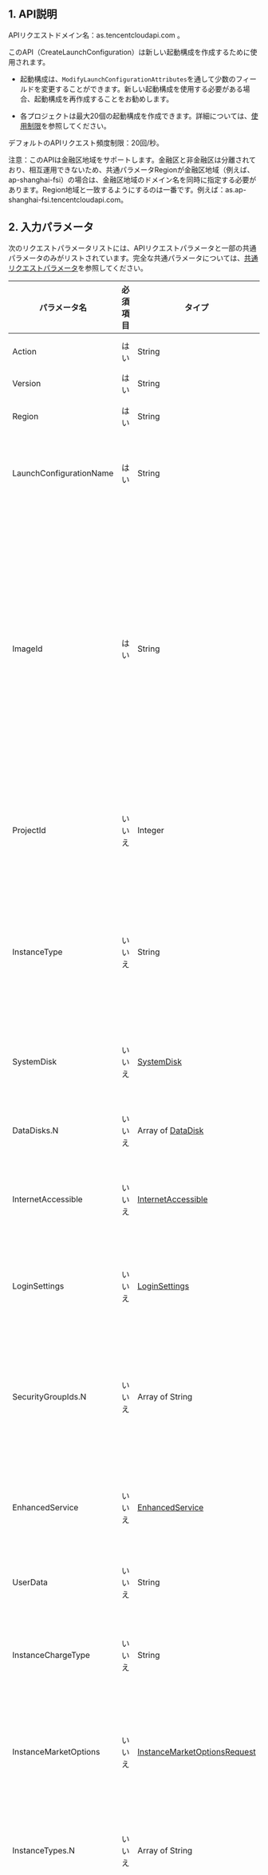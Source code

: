 ## 1. API説明

APIリクエストドメイン名：as.tencentcloudapi.com 。

このAPI（CreateLaunchConfiguration）は新しい起動構成を作成するために使用されます。

* 起動構成は、`ModifyLaunchConfigurationAttributes`を通して少数のフィールドを変更することができます。新しい起動構成を使用する必要がある場合、起動構成を再作成することをお勧めします。

* 各プロジェクトは最大20個の起動構成を作成できます。詳細については、[使用制限](https://cloud.tencent.com/document/product/377/3120)を参照してください。


デフォルトのAPIリクエスト頻度制限：20回/秒。

注意：このAPIは金融区地域をサポートします。金融区と非金融区は分離されており、相互運用できないため、共通パラメータRegionが金融区地域（例えば、ap-shanghai-fsi）の場合は、金融区地域のドメイン名を同時に指定する必要があります。Region地域と一致するようにするのは一番です。例えば：as.ap-shanghai-fsi.tencentcloudapi.com。



## 2. 入力パラメータ

次のリクエストパラメータリストには、APIリクエストパラメータと一部の共通パラメータのみがリストされています。完全な共通パラメータについては、[共通リクエストパラメータ](/document/api/377/20426)を参照してください。

| パラメータ名 | 必須項目 | タイプ | 説明 |
|---------|---------|---------|---------|
| Action | はい | String | 共通パラメータ、このAPIの値：CreateLaunchConfiguration |
| Version | はい | String | 共通パラメータ、このAPIの値：2018-04-19 |
| Region | はい | String | 共通パラメータ、詳細については、製品がサポートする[地域リスト](/document/api/377/20426#.E5.9C.B0.E5.9F.9F.E5.88.97.E8.A1.A8)を参照してください。 |
| LaunchConfigurationName | はい | String | 起動構成の名前。この名前は、中国語、英語、数字、アンダースコア、区切り記号「-」、小数点のみをサポートし、最大長は60バイトを超えることはできません。 |
| ImageId | はい | String | 有効な[イメージ](https://cloud.tencent.com/document/product/213/4940)IDを指定します。`img-8toqc6s3`のような形をしています。イメージの種類は4種類あります。<br/><li>共通イメージ</li><li>カスタムイメージ</li><li>共有イメージ</li><li>サービスマーケットイメージ</li><br/>以下の方法で使用可能なイメージIDを取得できます。<br/><li>`共通イメージ`、`カスタムイメージ`、`共有イメージ`のイメージIDは、[コンソール](https://console.cloud.tencent.com/cvm/image?rid=1&imageType=PUBLIC_IMAGE)にログインして確認できます。`サービスイメージマーケット`のイメージIDは、[クラウドマーケット](https://market.cloud.tencent.com/list)で確認できます。</li><li>API [DescribeImages](https://cloud.tencent.com/document/api/213/15715)を呼び出して、返されたメッセージの`ImageId`フィールドを取ります。</li> |
| ProjectId | いいえ | Integer | インスタンスが属するプロジェクトID。このパラメータは[DescribeProject](https://cloud.tencent.com/document/api/378/4400)の戻り値の`projectId`フィールドを呼び出して取得できます。記入しない場合は、デフォルトプロジェクトが使用されます。 |
| InstanceType | いいえ | String | インスタンスモデル。異なるインスタンスモデルは異なるリソース仕様を指定します。具体的な値は、API [DescribeInstanceTypeConfigs](https://cloud.tencent.com/document/api/213/15749)を呼び出して最新の仕様書を取得するか、または[インスタンスタイプ](https://cloud.tencent.com/document/product/213/11518)の説明を参照してください。<br/>`InstanceType`と`InstanceTypes`パラメータは相互に排他的で、両方のいずれかを記入する必要があります。 |
| SystemDisk | いいえ | [SystemDisk](/document/api/377/20453#SystemDisk) | インスタンスシステムディスクの構成情報。このパラメータを指定しないと、システムのデフォルト値に従って割り当てられます。 |
| DataDisks.N | いいえ | Array of [DataDisk](/document/api/377/20453#DataDisk) | インスタンスデータディスクの構成情報。このパラメータを指定しない場合、デフォルトでデータディスクは購入されません。最大11個のデータディスクを指定できます。 |
| InternetAccessible | いいえ | [InternetAccessible](/document/api/377/20453#InternetAccessible) | パブリックネットワーク帯域幅の関連情報の設定。このパラメータが指定されていない場合、デフォルトのパブリックネットワーク帯域幅は0Mbpsです。 |
| LoginSettings | いいえ | [LoginSettings](/document/api/377/20453#LoginSettings) | インスタンスログイン設定。このパラメータを使用すると、インスタンスのログインパスワード、暗号鍵を設定でき、またはイメージの元のログイン設定を保持します。デフォルトでは、パスワードはランダムに生成され、サイト内メッセージでユーザーに通知されます。 |
| SecurityGroupIds.N | いいえ | Array of String | インスタンスが属するセキュリティグループ。このパラメータは[DescribeSecurityGroups](https://cloud.tencent.com/document/api/215/15808)の戻り値の`SecurityGroupId`フィールドを呼び出して取得できます。このパラメータを指定しないと、デフォルトでセキュリティグループはバインディングされません。 |
| EnhancedService | いいえ | [EnhancedService](/document/api/377/20453#EnhancedService) | 強化されたサービス。このパラメータを使用すると、クラウドセキュリティやCMなどのサービスを有効にするかどうかを指定できます。このパラメータが指定されていない場合、デフォルトでCMとクラウドセキュリティサービスは有効になります。 |
| UserData | いいえ | String | Base64エンコード後のカスタムデータ。最大長は16KB以下です。 |
| InstanceChargeType | いいえ | String | インスタンス課金タイプ。CVMのデフォルト値はPOSTPAID_BY_HOURに従って処理されます。<br/><br><li>POSTPAID_BY_HOUR：時間制後払い<br/><br><li>SPOTPAID：入札支払 |
| InstanceMarketOptions | いいえ | [InstanceMarketOptionsRequest](/document/api/377/20453#InstanceMarketOptionsRequest) | インスタンスマーケット関連オプション。入札インスタンスに関するパラメータを例として、指定したインスタンスの支払モードは入札支払であれば、このパラメータを転送する必要があります。 |
| InstanceTypes.N | いいえ | Array of String | インスタンスモデルのリスト。異なるインスタンスモデルは異なるリソース仕様を指定し、最大5つのインスタンスモデルをサポートします。<br/>`InstanceType`と`InstanceTypes`パラメータは相互に排他的で、両方のいずれかを記入する必要があります。 |
| InstanceTypesCheckPolicy | いいえ | String | インスタンスタイプ検証ポリシー。値はALLおよびANYがあり、デフォルト値はANYです。<br/><br><li> ALLは、すべてのインスタンスタイプ（InstanceType）が使用可能な場合は、検証に合格し、それ以外の場合は検証エラーが報告されます。<br/><br><li> ANYは、任意のインスタンスタイプ（InstanceType）が使用可能な場合は、検証に合格し、それ以外の場合は検証エラーが報告されます。<br/><br/>インスタンスタイプが使用できない一般的な原因は、インスタンスタイプの売り切れ、対応するクラウドディスクの売り切れなどです。<br/>InstanceTypesの1つのモデルが存在しないか既に無効だった場合、InstanceTypesCheckPolicyの値に関係なく、検証エラーが報告されます。 |

## 3. 出力パラメータ

| パラメータ名 | タイプ | 説明 |
|---------|---------|---------|
| LaunchConfigurationId | String | このAPIを介して起動構成を作成するときにこのパラメータが返され、起動構成IDを示します。|
| RequestId | String | 唯一のリクエストID、リクエストごとに返します。問題を特定するときに、このリクエストのRequestIdが必要です。|

## 4. 例

### 例1　簡単なパラメータ作成

必要な起動構成名、インスタンスモデル、イメージIDだけを渡します。それ以外はシステムデフォルト値を使用します。具体的な構成は次のとおりです。起動構成名はas_test、インスタンスモデルは標準2型1C1G（S2.SMALL1）、イメージIDはimg-8toqc6s3です。

#### 入力例

```
https://as.tencentcloudapi.com/?Action=CreateLaunchConfiguration
&LaunchConfigurationName=as_test
&InstanceType=S2.SMALL1
&ImageId=img-8toqc6s3
&<共通リクエストパラメータ>
```

#### 出力例

```
{
    "Response": {
        "LaunchConfigurationId": "asc-23h37kyn",
        "RequestId": "d639dd64-9e46-4246-b13c-80954f81c11b"
    }
}
```

### 例2　詳細なパラメータ作成

起動構成名はas_test、イメージIDはimg-8toqc6s3、選択モデルは標準2型1C1G（S2.SMALL1）、システムディスクは50Gローカルディスク、データディスクは100G HDD Cloud Storageです。パブリックネットワーク支払いモードは、トラフィックに応じた時間制後払いです。パブリックネットワークの帯域幅は5 Mbpsに制限され、パブリックネットワークIPが割り当てられ、暗号鍵でログインされ、CMとクラウドセキュリティがインストールされます。

#### 入力例

```
https://as.tencentcloudapi.com/?Action=CreateLaunchConfiguration
&LaunchConfigurationName=as_test
&ImageId=img-8toqc6s3
&InstanceType=S2.SMALL1
&SystemDisk.DiskType=LOCAL_BASIC
&SystemDisk.DiskSize=50
&DataDisks.0.DiskType=CLOUD_BASIC
&DataDisks.0.DiskSize=100
&InternetAccessible.InternetChargeType=TRAFFIC_POSTPAID_BY_HOUR
&InternetAccessible.InternetMaxBandwidthOut=5
&InternetAccessible.PublicIpAssigned=TRUE
&LoginSettings.KeyIds.0=skey-k8eypc1l
&EnhancedService.SecurityService.Enabled=TRUE
&EnhancedService.MonitorService.Enabled=TRUE
&<共通リクエストパラメータ>
```

#### 出力例

```
{
    "Response": {
        "LaunchConfigurationId": "asc-fdz8j7dh",
        "RequestId": "9a7209d3-2260-49d7-952a-dfa2001f8822"
    }
}
```

### 例3　入札インスタンス構成の作成

起動構成名はspot-test、モデルは標準2型2C4G（S2.MEDIUM4）、課金構成は入札（SPOTPAID）、最高入札は0.99元/時です。

#### 入力例

```
https://as.tencentcloudapi.com/?Action=CreateLaunchConfiguration
&LaunchConfigurationName=spot-test
&InstanceType=S2.MEDIUM4
&ImageId=img-8toqc6s3
&SystemDisk.DiskType=CLOUD_PREMIUM
&SystemDisk.DiskSize=50
&InternetAccessible.InternetChargeType=TRAFFIC_POSTPAID_BY_HOUR
&InternetAccessible.InternetMaxBandwidthOut=20
&InternetAccessible.PublicIpAssigned=true
&InstanceChargeType=SPOTPAID
&InstanceMarketOptions.MarketType=spot
&InstanceMarketOptions.SpotOptions.MaxPrice=0.99
&InstanceMarketOptions.SpotOptions.SpotInstanceType=one-time
&<共通リクエストパラメータ>
```

#### 出力例

```
{
    "Response": {
        "LaunchConfigurationId": "asc-hpzwe3o2",
        "RequestId": "ccfe3052-e9c9-47ee-bf3d-5bc2dfd972c0"
    }
}
```

### 例4　起動構成を作成して複数のインスタンスモデルをサポート

2種類のインスタンスモデルをサポートします。それぞれはS2.SMALL2とS2.SMALL4です

#### 入力例

```
https://as.tencentcloudapi.com/?Action=CreateLaunchConfiguration
&LaunchConfigurationName=multi_instance_types
&InstanceTypes.0=S2.SMALL2
&InstanceTypes.1=S2.SMALL4
&ImageId=img-8toqc6s3
&<共通リクエストパラメータ>
```

#### 出力例

```
{
    "Response": {
        "LaunchConfigurationId": "asc-77mh1cho",
        "RequestId": "2864c860-27a0-439e-a1e1-0003b76734e7"
    }
}
```


## 5. 開発者リソース

### API Explorer

**このツールは、オンライン呼び出し、署名検証、SDKコードの生成、およびクイック検索APIなどの機能を提供し、クラウドAPIの使用難しさを大幅に軽減することができますので、お勧めします。**

* [API 3.0 Explorer](https://console.cloud.tencent.com/api/explorer?Product=as&Version=2018-04-19&Action=CreateLaunchConfiguration)

### SDK

クラウドAPI 3.0は、API呼び出しを容易にするために複数のプログラミング言語をサポートする、関連開発ツールセット（SDK）を提供します。

* [Tencent Cloud SDK 3.0 for Python](https://github.com/TencentCloud/tencentcloud-sdk-python)
* [Tencent Cloud SDK 3.0 for Java](https://github.com/TencentCloud/tencentcloud-sdk-java)
* [Tencent Cloud SDK 3.0 for PHP](https://github.com/TencentCloud/tencentcloud-sdk-php)
* [Tencent Cloud SDK 3.0 for Go](https://github.com/TencentCloud/tencentcloud-sdk-go)
* [Tencent Cloud SDK 3.0 for NodeJS](https://github.com/TencentCloud/tencentcloud-sdk-nodejs)
* [Tencent Cloud SDK 3.0 for .NET](https://github.com/TencentCloud/tencentcloud-sdk-dotnet)

### CLI

* [Tencent Cloud CLI 3.0](https://cloud.tencent.com/document/product/440/6176)

## 6. エラーコード

以下に、APIビジネスロジックに関連するエラーコードのみをリストします。その他のエラーコードについては、[共通エラーコード](/document/api/377/20428#.E5.85.AC.E5.85.B1.E9.94.99.E8.AF.AF.E7.A0.81)を参照してください。

| エラーコード | 説明 |
|---------|---------|
| AccountQualificationRestrictions | このリクエストアカウントは資格審査に合格しませんでした。 |
| CallCvmError | CVM APIの呼び出しが失敗しました。 |
| InvalidImageId.NotFound | このイメージが見つかりませんでした。 |
| InvalidLaunchConfiguration.NameDuplicate | 起動構成名が重複しています。 |
| InvalidParameter.Conflict | パラメータの競合：指定された複数のパラメータが競合しており、同時に存在することはできません。 |
| InvalidParameter.MustOneParameter | パラメーターが欠落しており、2つのパラメータのいずれかを指定する必要があります。 |
| InvalidParameterValue.CvmConfigurationError | CVMパラメータ検証が異常です。 |
| InvalidPermission | この操作はアカウントではサポートされていません。 |
| LaunchConfigurationQuotaLimitExceeded | 起動構成の割り当て量が制限を超えています。 |

